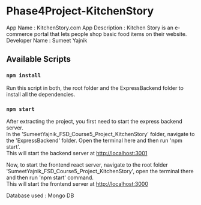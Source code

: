 # Phase4Project-KitchenStory
App Name : KitchenStory.com
App Description : Kitchen Story is an e-commerce portal that lets people shop basic food items on their website.
Developer Name : Sumeet Yajnik

## Available Scripts

### `npm install`

Run this script in both, the root folder and the ExpressBackend folder to install all the dependencies.

### `npm start`

After extracting the project, you first need to start the express backend server.<br />
In the 'SumeetYajnik_FSD_Course5_Project_KitchenStory' folder, navigate to the 'ExpressBackend' folder. Open the terminal here and then run 'npm start'.<br />
This will start the backend server at [http://localhost:3001](http://localhost:3001)

Now, to start the frontend react server, navigate to the root folder 'SumeetYajnik_FSD_Course5_Project_KitchenStory', open the terminal there and then run 'npm start' command.<br />
This will start the frontend server at [http://localhost:3000](http://localhost:3000)

Database used : Mongo DB
